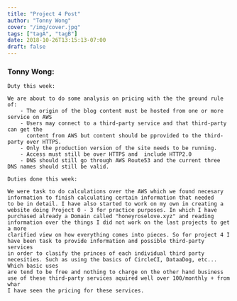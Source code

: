 ```yaml
---
title: "Project 4 Post"
author: "Tonny Wong"
cover: "/img/cover.jpg"
tags: ["tagA", "tagB"]
date: 2018-10-26T13:15:13-07:00
draft: false
---
```

<h3> Tonny Wong: </h3>

	Duty this week:
	
	We are about to do some analysis on pricing with the the ground rule of:
		- The origin of the blog content must be hosted from one or more service on AWS
		- Users may connect to a third-party service and that third-party can get the 
		  content from AWS but content should be pprovided to the third-party over HTTPS.
		- Only the production version of the site needs to be running.
		- Access must still be over HTTPS and  include HTTP2.0
		- DNS should still go through AWS Route53 and the current three DNS names should still be valid.

	Duties done this week:
		
	We were task to do calculations over the AWS which we found necesary information to finish calculating certain information that needed
	to be in detail. I have also started to work on my own in creating a website doing Project 0 - 3 for practice purposes. In which I have
	purchased already a Domain called "honeyroselove.xyz" and reading information over the things I did not work on the last projects to get a more
	clarified view on how everything comes into pieces. So for project 4 I have been task to provide information and possible third-party services
	in order to clasify the princes of each individual third party necesities. Such as using the basics of CircleCI, DataaDog, etc... Which basic uses 
	are tend to be free and nothing to charge on the other hand business use of these third-party services aquired well over 100/monthly + from whar
	I have seen the pricing for these services. 
	
